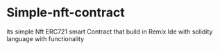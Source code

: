 # Simple-nft-contract
its simple Nft ERC721 smart Contract that build in Remix Ide with solidity language with functionality  
